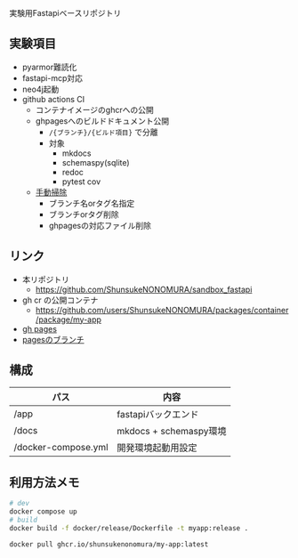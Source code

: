 実験用Fastapiベースリポジトリ

## 実験項目
- pyarmor難読化
- fastapi-mcp対応
- neo4j起動
- github actions CI
    - コンテナイメージのghcrへの公開
    - ghpagesへのビルドドキュメント公開
        - `/{ブランチ}/{ビルド項目}` で分離
        - 対象
            - mkdocs
            - schemaspy(sqlite)
            - redoc
            - pytest cov
    - [手動掃除](https://github.com/ShunsukeNONOMURA/sandbox_fastapi/actions/workflows/delete-version.yml)
        - ブランチ名orタグ名指定
        - ブランチorタグ削除
        - ghpagesの対応ファイル削除

## リンク
- 本リポジトリ
    - https://github.com/ShunsukeNONOMURA/sandbox_fastapi
- gh cr の公開コンテナ
    - https://github.com/users/ShunsukeNONOMURA/packages/container/package/my-app
- [gh pages](https://shunsukenonomura.github.io/sandbox_fastapi)
- [pagesのブランチ](https://github.com/ShunsukeNONOMURA/sandbox_fastapi/tree/gh-pages)

## 構成
| パス               | 内容                   |
| ------------------ | ---------------------- |
| /app               | fastapiバックエンド    |
| /docs              | mkdocs + schemaspy環境 |
| /docker-compose.yml | 開発環境起動用設定     |


## 利用方法メモ
```bash
# dev
docker compose up
# build
docker build -f docker/release/Dockerfile -t myapp:release .
```

```bash
docker pull ghcr.io/shunsukenonomura/my-app:latest
```
